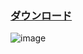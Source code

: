 ### [ダウンロード](https://www.enterprisedb.com/downloads/postgres-postgresql-downloads)
![image](https://user-images.githubusercontent.com/1501327/174215965-b7082cf4-699e-4093-a214-a58bb9e62f6a.png)

